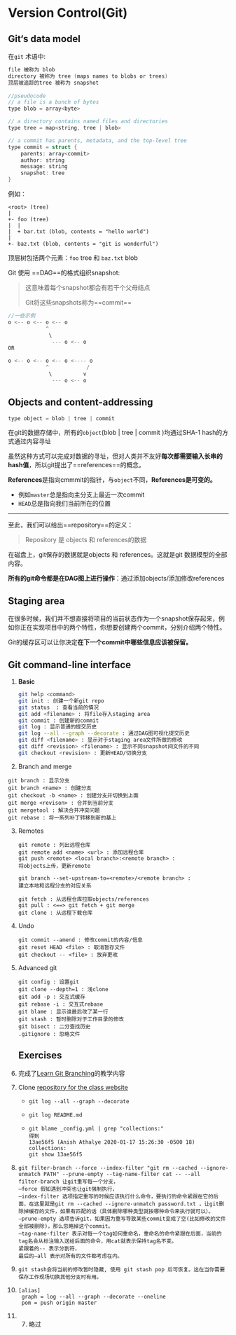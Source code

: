 # Version Control(Git)

## Git‘s data model

在`git` 术语中:

```c
file 被称为 blob
directory 被称为 tree (maps names to blobs or trees)
顶层被追踪的tree 被称为 snapshot
    
//pseudocode
// a file is a bunch of bytes
type blob = array<byte>

// a directory contains named files and directories
type tree = map<string, tree | blob>

// a commit has parents, metadata, and the top-level tree
type commit = struct {
    parents: array<commit>
    author: string
    message: string
    snapshot: tree
}
```

例如：

```shell
<root> (tree)
|
+- foo (tree)
|  |
|  + bar.txt (blob, contents = "hello world")
|
+- baz.txt (blob, contents = "git is wonderful")
```

顶层树包括两个元素：`foo` tree 和 `baz.txt` blob



Git 使用 ==DAG==的格式组织snapshot:

> 这意味着每个snapshot都会有若干个父母结点
>
> Git将这些snapshots称为==commit==

``` c
//一些示例
o <-- o <-- o <-- o
            ^
             \
              --- o <-- o
OR

o <-- o <-- o <-- o <---- o
            ^            /
             \          v
              --- o <-- o
```

## Objects and content-addressing

```c
type object = blob | tree | commit
```

在git的数据存储中，所有的`object`(blob | tree | commit )均通过SHA-1 hash的方式通过内容寻址

虽然这种方式可以完成对数据的寻址，但对人类并不友好**每次都需要输入长串的hash值**，所以git提出了==references==的概念。

**References**是指向cmmmit的指针，与`object`不同，**References是可变的。**

* 例如`master`总是指向主分支上最近一次commit
* `HEAD`总是指向我们当前所在的位置

***

至此，我们可以给出==repository==的定义：

> Repository 是 objects 和 references的数据

在磁盘上，git保存的数据就是objects 和 references。这就是git 数据模型的全部内容。

**所有的git命令都是在DAG图上进行操作**：通过添加objects/添加修改references

## Staging area

在很多时候，我们并不想直接将项目的当前状态作为一个snapshot保存起来，例如你正在实现项目中的两个特性，你想要创建两个commit，分别介绍两个特性。

Git的缓存区可以让你决定**在下一个commit中哪些信息应该被保留。**

## Git command-line interface

1. **Basic**

   ```bash
   git help <command>
   git init : 创建一个新git repo 
   git status  : 查看当前的情况
   git add <filename> : 将file存入staging area
   git commit : 创建新的commit	
   git log : 显示普通的提交历史
   git log --all --graph --decorate : 通过DAG图可视化提交历史 
   git diff <filename> : 显示对于staging area文件所做的修改
   git diff <revision> <filename> : 显示不同snapshot间文件的不同
   git checkout <revision> : 更新HEAD/切换分支
   ```



2. Branch and merge

```shell
git branch : 显示分支
git branch <name> : 创建分支
git checkout -b <name> : 创建分支并切换到上面
git merge <revison> : 合并到当前分支
git mergetool : 解决合并冲突问题
git rebase : 将一系列补丁转移到新的基上
```



3. Remotes

   ```shell
   git remote : 列出远程仓库
   git remote add <name> <url> : 添加远程仓库
   git push <remote> <local branch>:<remote branch> : 
   将objects上传，更新remote
   
   git branch --set-upstream-to=<remote>/<remote branch> :
   建立本地和远程分支的对应关系
   
   git fetch : 从远程仓库拉取objects/references
   git pull : <==> git fetch + git merge
   git clone : 从远程下载仓库
   ```

   

4. Undo

   ```shell
   git commit --amend : 修改commit的内容/信息
   git reset HEAD <file> : 取消暂存文件
   git checkout -- <file> : 放弃更改
   ```

5. Advanced git 

   ```shell
   git config : 设置git
   git clone --depth=1 : 浅clone
   git add -p : 交互式缓存
   git rebase -i : 交互式rebase
   git blame : 显示谁最后改了某一行
   git stash : 暂时删除对于工作目录的修改
   git bisect : 二分查找历史
   .gitignore : 忽略文件
   ```

   ## Exercises

1. 完成了[Learn Git Branching](https://learngitbranching.js.org/?locale=zh_CN)的教学内容

2. Clone [repository for the class website](https://github.com/missing-semester/missing-semester)

   - ```shell
     git log --all --graph --decorate
     ```

   - ```shell
     git log README.md
     ```

   - ```shell
     git blame _config.yml | grep "collections:"
     得到
     13ae56f5 (Anish Athalye 2020-01-17 15:26:30 -0500 18) collections:
     git show 13ae56f5
     ```

3. ```shell
   git filter-branch --force --index-filter "git rm --cached --ignore-unmatch PATH" --prune-empty --tag-name-filter cat -- --all
   filter-branch 让git重写每一个分支，
   –force 假如遇到冲突也让git强制执行，
   –index-filter 选项指定重写的时候应该执行什么命令，要执行的命令紧跟在它的后面，在这里就是git rm --cached --ignore-unmatch password.txt ，让git删除掉缓存的文件，如果有匹配的话（具体删除哪种类型就按哪种命令来执行就可以）。
   –prune-empty 选项告诉git，如果因为重写导致某些commit变成了空(比如修改的文件全部被删除)，那么忽略掉这个commit。
   –tag-name-filter 表示对每一个tag如何重命名，重命名的命令紧跟在后面，当前的tag名会从标注输入送给后面的命令，用cat就表示保持tag名不变。
   紧跟着的-- 表示分割符，
   最后的–all 表示对所有的文件都考虑在内。
   ```

4. ```shell 
   git stash会将当前的修改暂时隐藏, 使用 git stash pop 后可恢复。这在当你需要保存工作现场切换其他分支时有用。 
   ```

5. ```shell
   [alias]
   	graph = log --all --graph --decorate --oneline
   	pom = push origin master
   ```

6. 7. 略过